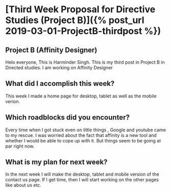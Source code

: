 # [Third Week Proposal for Directive Studies (Project B)]({% post_url 2019-03-01-ProjectB-thirdpost %})

## Project B (Affinity Designer)

Helo everyone, This is Harminder Singh. This is my third post in Project B in Directed studies. I am working
on Affinity Designer




## What did I accomplish this week? 

This week I made a home page for desktop, tablet as well as the mobile verion. 




## Which roadblocks did you encounter?

Every time when I got stuck even on little things , Google and youtube came to my rescue. I was worried about the
fact that affinity is a new tool and whether I would be able to cope up with it. But things seem to be going
at par right now.




## What is my plan for next week?

In the next week I will make the desktop, tablet and mobile version of the contact us page. If I get time, then I 
will start working on the other pages like about us etc.



